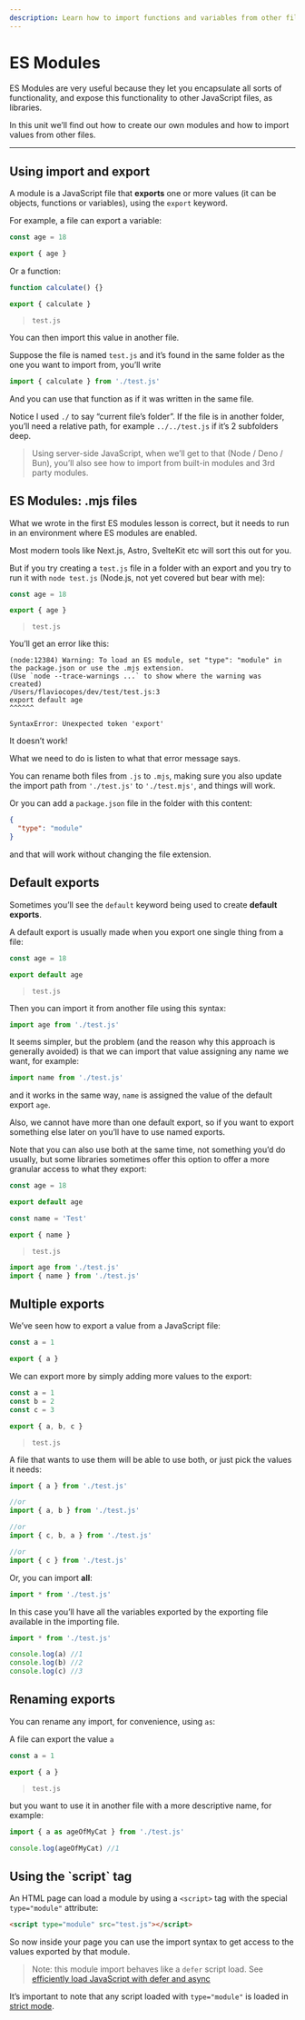 ```yaml
---
description: Learn how to import functions and variables from other files and libraries
---
```


# ES Modules



ES Modules are very useful because they let you encapsulate all sorts of functionality, and expose this functionality to other JavaScript files, as libraries.

In this unit we’ll find out how to create our own modules and how to import values from other files.



***

## Using import and export

A module is a JavaScript file that **exports** one or more values (it can be objects, functions or variables), using the `export` keyword.

For example, a file can export a variable:

```js
const age = 18

export { age }
```

Or a function:

```js
function calculate() {}

export { calculate }
```

> `test.js`

You can then import this value in another file.

Suppose the file is named `test.js` and it’s found in the same folder as the one you want to import from, you’ll write

```js
import { calculate } from './test.js'
```

And you can use that function as if it was written in the same file.

Notice I used `./` to say “current file’s folder”. If the file is in another folder, you’ll need a relative path, for example `../../test.js` if it’s 2 subfolders deep.

> Using server-side JavaScript, when we’ll get to that (Node / Deno / Bun), you’ll also see how to import from built-in modules and 3rd party modules.



## ES Modules: .mjs files

What we wrote in the first ES modules lesson is correct, but it needs to run in an environment where ES modules are enabled.

Most modern tools like Next.js, Astro, SvelteKit etc will sort this out for you.

But if you try creating a `test.js` file in a folder with an export and you try to run it with `node test.js` (Node.js, not yet covered but bear with me):

```js
const age = 18

export { age }
```

> `test.js`

You’ll get an error like this:

```
(node:12384) Warning: To load an ES module, set "type": "module" in the package.json or use the .mjs extension.
(Use `node --trace-warnings ...` to show where the warning was created)
/Users/flaviocopes/dev/test/test.js:3
export default age
^^^^^^

SyntaxError: Unexpected token 'export'
```

It doesn’t work!

What we need to do is listen to what that error message says.

You can rename both files from `.js` to `.mjs`, making sure you also update the import path from `'./test.js'` to `'./test.mjs'`, and things will work.

Or you can add a `package.json` file in the folder with this content:

```json
{
  "type": "module"
}
```

and that will work without changing the file extension.



## Default exports

Sometimes you’ll see the `default` keyword being used to create **default exports**.

A default export is usually made when you export one single thing from a file:

```js
const age = 18

export default age
```

> `test.js`

Then you can import it from another file using this syntax:

```js
import age from './test.js'
```

It seems simpler, but the problem (and the reason why this approach is generally avoided) is that we can import that value assigning any name we want, for example:

```js
import name from './test.js'
```

and it works in the same way, `name` is assigned the value of the default export `age`.

Also, we cannot have more than one default export, so if you want to export something else later on you’ll have to use named exports.

Note that you can also use both at the same time, not something you’d do usually, but some libraries sometimes offer this option to offer a more granular access to what they export:

```js
const age = 18

export default age

const name = 'Test'

export { name }
```

> `test.js`

```js
import age from './test.js'
import { name } from './test.js'
```



## Multiple exports

We’ve seen how to export a value from a JavaScript file:

```js
const a = 1

export { a }
```

We can export more by simply adding more values to the export:

```js
const a = 1
const b = 2
const c = 3

export { a, b, c }
```

> `test.js`

A file that wants to use them will be able to use both, or just pick the values it needs:

```js
import { a } from './test.js'

//or
import { a, b } from './test.js'

//or
import { c, b, a } from './test.js'

//or
import { c } from './test.js'
```

Or, you can import **all**:

```js
import * from './test.js'
```

In this case you’ll have all the variables exported by the exporting file available in the importing file.

```js
import * from './test.js'

console.log(a) //1
console.log(b) //2
console.log(c) //3
```



## Renaming exports

You can rename any import, for convenience, using `as`:

A file can export the value `a`

```js
const a = 1

export { a }
```

> `test.js`

but you want to use it in another file with a more descriptive name, for example:

```js
import { a as ageOfMyCat } from './test.js'

console.log(ageOfMyCat) //1
```



## Using the \`script\` tag

An HTML page can load a module by using a `<script>` tag with the special `type="module"` attribute:

```html
<script type="module" src="test.js"></script>
```

So now inside your page you can use the import syntax to get access to the values exported by that module.

> Note: this module import behaves like a `defer` script load. See [efficiently load JavaScript with defer and async](https://flaviocopes.com/javascript-async-defer/)

It’s important to note that any script loaded with `type="module"` is loaded in [strict mode](https://flaviocopes.com/javascript-strict-mode/).
